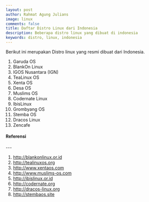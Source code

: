```yaml
---
layout: post
author: Rahmat Agung Julians
image: linux
comments: false
title: Daftar Distro Linux dari Indonesia
description: Beberapa distro linux yang dibuat di indonesia
keywords: distro, linux, indonesia
---
```


Berikut ini merupakan Distro linux yang resmi dibuat dari Indonesia.
1. Garuda OS
2. BlankOn Linux
3. IGOS Nusantara (IGN)
4. TeaLinux OS
5. Xenta OS
6. Desa OS
7. Muslims OS
8. Codernate Linux
9. IbisLinux
10. Grombyang OS
11. Stemba OS
12. Dracos Linux
13. Zencafe




<h4><b class="title-referensi">Referensi</b></h4> 
--- 
<ol>
    <li>
        <a href="http://blankonlinux.or.id">http://blankonlinux.or.id</a>
    </li>
    <li>
        <a href="http://tealinuxos.org">http://tealinuxos.org</a>
    </li>
    <li>
        <a href="http://www.xentaos.com">http://www.xentaos.com</a>
    </li>
    <li>
        <a href="http://www.muslims-os.com">http://www.muslims-os.com</a>
    </li>
    <li>
        <a href="http://ibislinux.or.id">http://ibislinux.or.id</a>
    </li>
    <li>
        <a href="http://codernate.org">http://codernate.org</a>
    </li>
    <li>
        <a href="http://dracos-linux.org">http://dracos-linux.org</a>
    </li>
    <li>
        <a href="http://stembaos.site">http://stembaos.site</a>
    </li>
</ol>